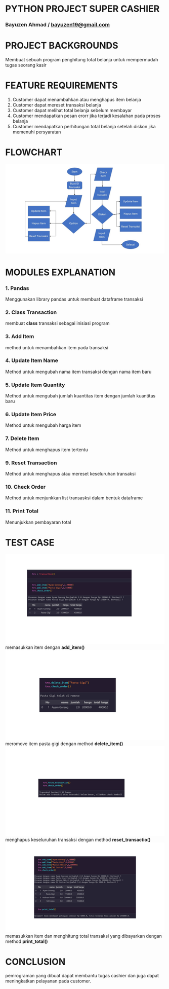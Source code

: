 # PYTHON PROJECT SUPER CASHIER

### Bayuzen Ahmad / bayuzen19@gmail.com

# PROJECT BACKGROUNDS

Membuat sebuah program penghitung total belanja untuk mempermudah tugas seorang kasir

# FEATURE REQUIREMENTS

1. Customer dapat menambahkan atau menghapus item belanja
2. Customer dapat mereset transaksi belanja
3. Customer dapat melihat total belanja sebelum membayar
4. Customer mendapatkan pesan erorr jika terjadi kesalahan pada proses belanja
5. Customer mendapatkan perhitungan total belanja setelah diskon jika memenuhi persyaratan

# FLOWCHART

![Flowchart](https://github.com/bayuzen19/Python-Project-Pacmann---Super-Cashier/blob/main/img/flowchart.jpg)

# MODULES EXPLANATION

### 1. Pandas

Menggunakan library pandas untuk membuat dataframe transaksi

### 2. Class Transaction

membuat **class** transaksi sebagai inisiasi program

### 3. Add Item

method untuk menambahkan item pada transaksi

### 4. Update Item Name

Method untuk mengubah nama item transaksi dengan nama item baru

### 5. Update Item Quantity

Method untuk mengubah jumlah kuantitas item dengan jumlah kuantitas baru

### 6. Update Item Price

Method untuk mengubah harga item

### 7. Delete Item

Method untuk menghapus item tertentu

### 9. Reset Transaction


Method untuk menghapus atau mereset keseluruhan transaksi

### 10. Check Order

Method untuk menjunkkan list transasksi dalam bentuk dataframe

### 11. Print Total

Menunjukkan pembayaran total


# TEST CASE
![test_1](https://github.com/bayuzen19/Python-Project-Pacmann---Super-Cashier/blob/main/img/test_case_1.jpg)
memasukkan item dengan **add_item()**
![test_2](https://github.com/bayuzen19/Python-Project-Pacmann---Super-Cashier/blob/main/img/test_case_2.jpg)
meromove item pasta gigi dengan method **delete_item()**
![test_3](https://github.com/bayuzen19/Python-Project-Pacmann---Super-Cashier/blob/main/img/test_case_3.jpg)
menghapus keseluruhan transaksi dengan method **reset_transactio()**
![test_4](https://github.com/bayuzen19/Python-Project-Pacmann---Super-Cashier/blob/main/img/test_case_4.jpg)
memasukkan item dan menghitung total transaksi yang dibayarkan dengan method **print_total()**



# CONCLUSION

pemrograman yang dibuat dapat membantu tugas cashier dan juga dapat meningkatkan pelayanan pada customer.
